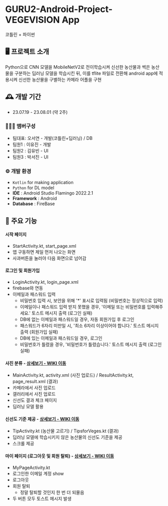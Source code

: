 # GURU2-Android-Project-VEGEVISION App
코틀린 + 파이썬


## 🖥️ 프로젝트 소개
Python으로 CNN 모델을 MobileNetV2로 전이학습시켜 신선한 농산물과 썩은 농산물을 구분하는 딥러닝 모델을 학습시킨 뒤, 이를 tflite 파일로 전환해 android app에 적용시켜 신선한 농산물을 구별하는 카메라 어플을 구현
<br>

## 🕰️ 개발 기간
* 23.07.19 - 23.08.01 (약 2주)

### 🧑‍🤝‍🧑 맴버구성
 - 팀대표: 오서연 - 개발(코틀린+딥러닝) / DB
 - 팀원1 : 이유진 - 개발
 - 팀원2 : 김유빈 - UI
 - 팀원3 : 박서진 - UI

### ⚙️ 개발 환경
- `Kotlin` for making application
- `Python` for DL model
- **IDE** : Android Studio Flamingo 2022.2.1
- **Framework** : Android
- **Database** : FireBase

## 📌 주요 기능

#### 시작 페이지
- StartActivity.kt, start_page.xml
- 앱 구동하면 제일 먼저 나오는 화면
- 사과버튼을 눌러야 다음 화면으로 넘어감

#### 로그인 및 회원가입
- LoginActivity.kt, login_page.xml
- firebase와 연동
- 이메일과 패스워드 입력
  - 비밀번호 입력 시, 보안을 위해 '*' 표시로 입력됨 (비밀번호는 정상적으로 입력) 
  - 이메일이나 패스워드 입력 받지 못했을 경우, '이메일 또는 비밀번호를 입력해주세요.' 토스트 메시지 출력 (로그인 실패)
  - DB에 없는 이메일과 패스워드일 경우, 자동 회원가입 후 로그인
  - 패스워드가 6자리 미만일 시, '최소 6자리 이상이어야 합니다.' 토스트 메시지 출력 (회원가입 실패)
  - DB에 있는 이메일과 패스워드일 경우, 로그인
  - 비밀번호가 틀렸을 경우, '비밀번호가 틀렸습니다.' 토스트 메시지 출력 (로그인 실패)

#### 사진 분류 - <a href="https://github.com/sohds/VegeVisionApp/wiki/%EC%A3%BC%EC%9A%94-%EA%B8%B0%EB%8A%A5-%EC%86%8C%EA%B0%9C(%EC%82%AC%EC%A7%84-%EB%B6%84%EB%A5%98)" >상세보기 - WIKI 이동</a>
- MainActivity.kt, activity.xml (사진 업로드) / ResultActivity.kt, page_result.xml (결과)
- 카메라에서 사진 업로드
- 갤러리에서 사진 업로드
- 신선도 결과 체크 페이지
- 딥러닝 모델 활용

#### 신선도 기준 제공 - <a href="https://github.com/sohds/VegeVisionApp/wiki/%EC%A3%BC%EC%9A%94-%EA%B8%B0%EB%8A%A5-%EC%86%8C%EA%B0%9C(%EC%82%AC%EC%A7%84-%EB%B6%84%EB%A5%98)" >상세보기 - WIKI 이동</a>
- TipActivity.kt (농산물 고르기) / TipsforVeges.kt (결과)
- 딥러닝 모델에 학습시키지 않은 농산물의 신선도 기준을 제공
- 스크롤 제공

#### 마이 페이지 (로그아웃 및 회원 탈퇴) - <a href="https://github.com/sohds/VegeVisionApp/wiki/%EC%A3%BC%EC%9A%94-%EA%B8%B0%EB%8A%A5-%EC%86%8C%EA%B0%9C(%EC%82%AC%EC%A7%84-%EB%B6%84%EB%A5%98)" >상세보기 - WIKI 이동</a>
- MyPageActivity.kt
- 로그인한 이메일 계정 show
- 로그아웃
- 회원 탈퇴
  - 정말 탈퇴할 것인지 한 번 더 되물음
- 두 버튼 모두 토스트 메시지 발생
